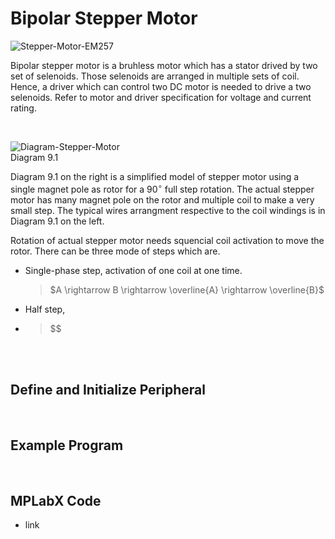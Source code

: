 # Bipolar Stepper Motor

![Stepper-Motor-EM257](https://github.com/user-attachments/assets/9e7d37e2-90f5-4b76-ab52-3e1ae5d8dac5)
<br/>

Bipolar stepper motor is a bruhless motor which has a stator drived by two set of selenoids. Those selenoids are arranged in multiple sets of coil. Hence, a driver which can control two DC motor is needed to drive a two selenoids. Refer to motor and driver specification for voltage and current rating.
<br/>

<br/>

![Diagram-Stepper-Motor](https://github.com/user-attachments/assets/ae45dc4f-b7b1-485d-a0ce-15162de08f46)
<br/>
Diagram 9.1

Diagram 9.1 on the right is a simplified model of stepper motor using a single magnet pole as rotor for a $90^\circ$ full step rotation. 
The actual stepper motor has many magnet pole on the rotor and multiple coil to make a very small step. The typical wires arrangment respective to the coil windings is in Diagram 9.1 on the left.
<br/>

Rotation of actual stepper motor needs squencial coil activation to move the rotor. There can be three mode of steps which are.
* Single-phase step, activation of one coil at one time.
  >$A \rightarrow B \rightarrow \overline{A} \rightarrow \overline{B}$
* Half step,
* >$$
<br/>

<br/>

## Define and Initialize Peripheral

<br/>

## Example Program

<br/>

## MPLabX Code

* link
<br/>

<br/>
